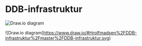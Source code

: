 # DDB-infrastruktur

![Draw.io diagram](https://raw.githubusercontent.com/rolfmadsen/DDB-infrastruktur/DDB-infrastruktur.svg)

![Draw.io diagram]https://www.draw.io/#Hrolfmadsen%2FDDB-infrastruktur%2Fmaster%2FDDB-infrastruktur.svg)
